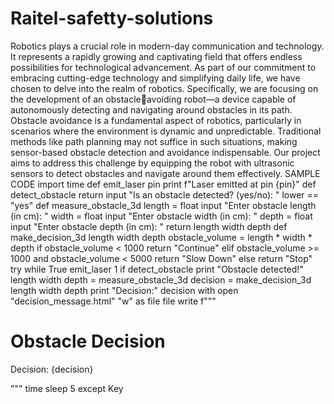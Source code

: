 # Raitel-safetty-solutions
Robotics plays a crucial role in modern-day communication and technology. It represents a rapidly
growing and captivating field that offers endless possibilities for technological advancement. As part of
our commitment to embracing cutting-edge technology and simplifying daily life, we have chosen to
delve into the realm of robotics. Specifically, we are focusing on the development of an obstacleavoiding robot—a device capable of autonomously detecting and navigating around obstacles in its path.
Obstacle avoidance is a fundamental aspect of robotics, particularly in scenarios where the environment
is dynamic and unpredictable. Traditional methods like path planning may not suffice in such
situations, making sensor-based obstacle detection and avoidance indispensable. Our project aims to
address this challenge by equipping the robot with ultrasonic sensors to detect obstacles and navigate
around them effectively.
SAMPLE CODE
import time
def emit_laser pin
print f"Laser emitted at pin {pin}"
def detect_obstacle
return input "Is an obstacle detected? (yes/no): " lower == "yes"
def measure_obstacle_3d
length = float input "Enter obstacle length (in cm): "
width = float input "Enter obstacle width (in cm): "
depth = float input "Enter obstacle depth (in cm): "
return length width depth
def make_decision_3d length width depth
obstacle_volume = length * width * depth
if obstacle_volume < 1000
return "Continue"
elif obstacle_volume >= 1000 and obstacle_volume < 5000
return "Slow Down"
else
return "Stop"
try
while True
emit_laser 1
if detect_obstacle
print "Obstacle detected!"
length width depth = measure_obstacle_3d
decision = make_decision_3d length width depth
print "Decision:" decision
with open "decision_message.html" "w" as file
file write f"""
<!DOCTYPE html>
<html lang="en">
<head>
<meta charset="UTF-8">
<meta name="viewport" content="width=device-width, initial-scale=1.0">
<title>Obstacle Decision</title>
</head>
<body>
<h1>Obstacle Decision</h1>
<p>Decision: {decision}</p>
</body>
</html>
"""
time sleep 5
except Key
